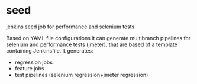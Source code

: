 # seed
jenkins seed job for performance and selenium tests

Based on YAML file configurations it can generate multibranch pipelines for selenium and performance tests (jmeter), that are based of a template containing
Jenkinsfile. It generates:

- regression jobs
- feature jobs
- test pipelines (selenium regression+jmeter regression)
